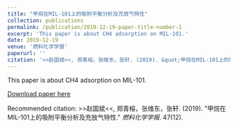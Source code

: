 ```yaml
---
title: "甲烷在MIL-101上的吸附平衡分析及充放气特性"
collection: publications
permalink: /publication/2019-12-19-paper-title-number-1
excerpt: 'This paper is about CH4 adsorption on MIL-101.'
date: 2019-12-19
venue: '燃料化学学报'
paperurl: ''
citation: '>>赵国斌<<, 郑青榕，张维东，张轩. (2019). &quot;甲烷在MIL-101上的吸附平衡分析及充放气特性.&quot; <i>燃料化学学报</i>. 47(12).'
---
```

This paper is about CH4 adsorption on MIL-101.

[Download paper here](https://github.com/sxm13/ZGBshenxiaomoCV.github.io/blob/main/files/%E7%94%B2%E7%83%B7%E5%9C%A8MIL_101%E4%B8%8A%E7%9A%84%E5%90%B8%E9%99%84%E5%B9%B3%E8%A1%A1%E5%88%86%E6%9E%90%E5%8F%8A%E5%85%85%E6%94%BE%E6%B0%94%E7%89%B9%E6%80%A7_%E8%B5%B5%E5%9B%BD%E6%96%8C.pdf)

Recommended citation: >>赵国斌<<, 郑青榕，张维东，张轩. (2019). "甲烷在MIL-101上的吸附平衡分析及充放气特性." <i>燃料化学学报</i>. 47(12).
